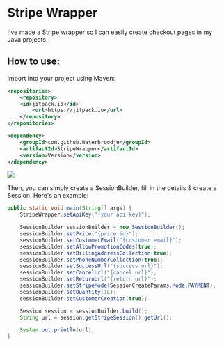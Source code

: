 # Stripe Wrapper
I've made a Stripe wrapper so I can easily create checkout pages in my Java projects.
## How to use:
Import into your project using Maven:
```xml
<repositories>
    <repository>
	<id>jitpack.io</id>
        <url>https://jitpack.io</url>
    </repository>
</repositories>

<dependency>
    <groupId>com.github.Waterbroodje</groupId>
    <artifactId>StripeWrapper</artifactId>
    <version>Version</version>
</dependency>
```
[![](https://jitpack.io/v/Waterbroodje/StripeWrapper.svg)](https://jitpack.io/#Waterbroodje/StripeWrapper)

Then, you can simply create a SessionBuilder, fill in the details & create a Session. Here's an example:
```java
public static void main(String[] args) {
    StripeWrapper.setApiKey("{your api key}");

    SessionBuilder sessionBuilder = new SessionBuilder();
    sessionBuilder.setPrice("{price id}");
    sessionBuilder.setCustomerEmail("{customer email}");
    sessionBuilder.setAllowPromotionCodes(true);
    sessionBuilder.setBillingAddressCollection(true);
    sessionBuilder.setPhoneNumberCollection(true);
    sessionBuilder.setSuccessUrl("{success url}");
    sessionBuilder.setCancelUrl("{cancel url}");
    sessionBuilder.setReturnUrl("{return url}");
    sessionBuilder.setStripeMode(SessionCreateParams.Mode.PAYMENT);
    sessionBuilder.setQuantity(1L);
    sessionBuilder.setCustomerCreation(true);

    Session session = sessionBuilder.build();
    String url = session.getStripeSession().getUrl();

    System.out.println(url);
}
```
